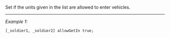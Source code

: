 Set if the units given in the list are allowed to enter vehicles.


---
*Example 1:*
```sqf
[_soldier1, _soldier2] allowGetIn true;
```